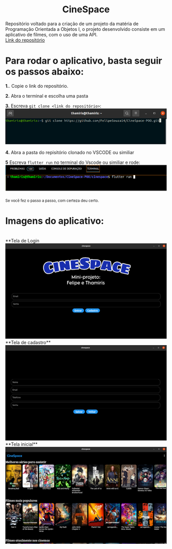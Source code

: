 <h1 align="center", color= "blue"> CineSpace </h1>

Repositório voltado para a criação de um projeto da matéria de Programação Orientada a Objetos I, o projeto desenvolvido consiste em um aplicativo de filmes, com o uso de uma API.
</br>
[Link do repositório](https://github.com/FelipeSouza14/CineSpace-POO.git)


# Para rodar o aplicativo, basta seguir os passos abaixo:
**1.**. Copie o link do repositório.</br>

**2.** Abra o terminal e escolha uma pasta</br>

**3.** Escreva `git clone <link do repositório>`:</br>
<img width="" heigth="" src="/cinespace/assets/imgs/git clone.png">

**4.** Abra a pasta do repisitório clonado no VSCODE ou similiar</br>

**5** Escreva `flutter run` no terminal do Vscode ou similiar e rode:</br>
<img width="" heigth="" src="/cinespace/assets/imgs/flutter run.png">

<sub> Se você fez o passo a passo, com certeza deu certo.</sub>	
</br>
# Imagens do aplicativo:
</br>
**Tela de Login

<img width="" heigth="" src="/cinespace/assets/imgs/tela inicial.png">
</br>
**Tela de cadastro**
<img width="" heigth="" src="/cinespace/assets/imgs/tela cadastro.png">
</br>
**Tela inicial**
<img width="" heigth="" src="/cinespace/assets/imgs/telainicial.png">
</br>
